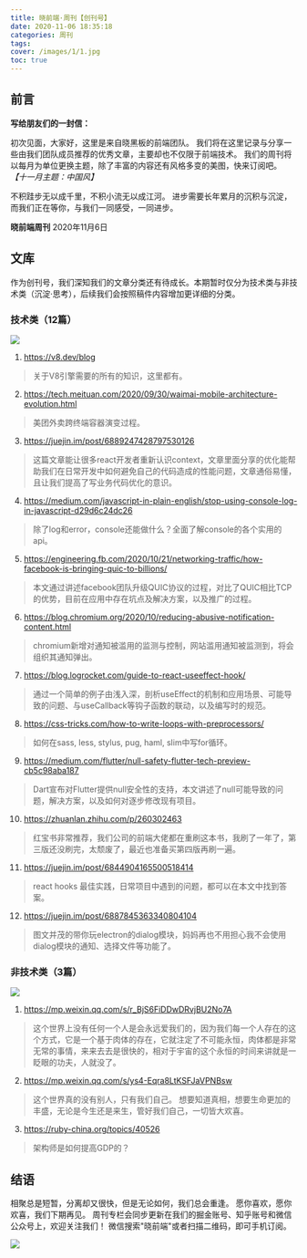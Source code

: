 ```yaml
---
title: 晓前端·周刊【创刊号】
date: 2020-11-06 18:35:18
categories: 周刊
tags:
cover: /images/1/1.jpg
toc: true
---
```


## 前言

**写给朋友们的一封信：**

初次见面，大家好，这里是来自晓黑板的前端团队。
我们将在这里记录与分享一些由我们团队成员推荐的优秀文章，主要却也不仅限于前端技术。
我们的周刊将以每月为单位更换主题，除了丰富的内容还有风格多变的美图，快来订阅吧。
*【十一月主题：中国风】*

不积跬步无以成千里，不积小流无以成江河。
进步需要长年累月的沉积与沉淀，而我们正在等你，与我们一同感受，一同进步。

**晓前端周刊**
2020年11月6日

## 文库

作为创刊号，我们深知我们的文章分类还有待成长。本期暂时仅分为技术类与非技术类（沉淀·思考），后续我们会按照稿件内容增加更详细的分类。

### 技术类（12篇）

![](/images/1/2.jpg)

1. https://v8.dev/blog
> 关于V8引擎需要的所有的知识，这里都有。

2. https://tech.meituan.com/2020/09/30/waimai-mobile-architecture-evolution.html
> 美团外卖跨终端容器演变过程。

3. https://juejin.im/post/6889247428797530126
> 这篇文章能让很多react开发者重新认识context，文章里面分享的优化能帮助我们在日常开发中如何避免自己的代码造成的性能问题，文章通俗易懂，且让我们提高了写业务代码优化的意识。

4. https://medium.com/javascript-in-plain-english/stop-using-console-log-in-javascript-d29d6c24dc26
> 除了log和error，console还能做什么？全面了解console的各个实用的api。

5. https://engineering.fb.com/2020/10/21/networking-traffic/how-facebook-is-bringing-quic-to-billions/
> 本文通过讲述facebook团队升级QUIC协议的过程，对比了QUIC相比TCP的优势，目前在应用中存在坑点及解决方案，以及推广的过程。

6. https://blog.chromium.org/2020/10/reducing-abusive-notification-content.html
> chromium新增对通知被滥用的监测与控制，网站滥用通知被监测到，将会组织其通知弹出。

7. https://blog.logrocket.com/guide-to-react-useeffect-hook/
> 通过一个简单的例子由浅入深，剖析useEffect的机制和应用场景、可能导致的问题、与useCallback等钩子函数的联动，以及编写时的规范。

8. https://css-tricks.com/how-to-write-loops-with-preprocessors/
> 如何在sass, less, stylus, pug, haml, slim中写for循环。

9. https://medium.com/flutter/null-safety-flutter-tech-preview-cb5c98aba187
> Dart宣布对Flutter提供null安全性的支持，本文讲述了null可能导致的问题，解决方案，以及如何对逐步修改现有项目。

10. https://zhuanlan.zhihu.com/p/260302463
> 红宝书非常推荐，我们公司的前端大佬都在重刷这本书，我刷了一年了，第三版还没刷完，太颓废了，最近也准备买第四版再刷一遍。

11. https://juejin.im/post/6844904165500518414
> react hooks 最佳实践，日常项目中遇到的问题，都可以在本文中找到答案。

12. https://juejin.im/post/6887845363340804104
> 图文并茂的带你玩electron的dialog模块，妈妈再也不用担心我不会使用dialog模块的通知、选择文件等功能了。 

### 非技术类（3篇）

![](/images/1/3.jpg)

1. https://mp.weixin.qq.com/s/r_BjS6FiDDwDRvjBU2No7A
> 这个世界上没有任何一个人是会永远爱我们的，因为我们每一个人存在的这个方式，它是一个基于肉体的存在，它就注定了不可能永恒，肉体都是非常无常的事情，来来去去是很快的，相对于宇宙的这个永恒的时间来讲就是一眨眼的功夫，人就没了。

2. https://mp.weixin.qq.com/s/ys4-Eqra8LtKSFJaVPNBsw
> 这个世界真的没有别人，只有我们自己。
想要知道真相，想要生命更加的丰盛，无论是今生还是来生，管好我们自己，一切皆大欢喜。

3. https://ruby-china.org/topics/40526 
> 架构师是如何提高GDP的？

## 结语

相聚总是短暂，分离却又很快，但是无论如何，我们总会重逢。
愿你喜欢，愿你欢喜，我们下期再见。
周刊专栏会同步更新在我们的掘金账号、知乎账号和微信公众号上，欢迎关注我们！
微信搜索"晓前端"或者扫描二维码，即可手机订阅。

![](/images/qrcode.jpg)
